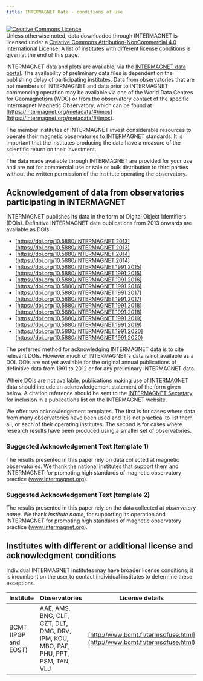 ```yaml
---
title: INTERMAGNET Data - conditions of use
---
```


<!-- This section copied from Creative Commons - please don't change -->
<a rel="license" href="http://creativecommons.org/licenses/by-nc/4.0/"><img alt="Creative Commons Licence" style="border-width:0" src="https://i.creativecommons.org/l/by-nc/4.0/88x31.png" /></a><br />Unless otherwise noted, data downloaded through INTERMAGNET is licensed under a <a rel="license" href="http://creativecommons.org/licenses/by-nc/4.0/">Creative Commons Attribution-NonCommercial 4.0 International License</a>. A list of institutes with different license conditions is given at the end of this page.

INTERMAGNET data and plots are available, via the [INTERMAGNET data portal](data_portal). The availability of preliminary data files is dependent on the publishing delay of participating institutes. Data from observatories that are not members of INTERMAGNET and data prior to INTERMAGNET commencing operation may be available via one of the World Data Centres for Geomagnetism (WDC) or from the observatory contact of the specific Intermagnet Magnetic Observatory, which can be found at [https://intermagnet.org/metadata/#/imos](https://intermagnet.org/metadata/#/imos).

The member institutes of INTERMAGNET invest considerable resources to operate their magnetic observatories to INTERMAGNET standards. It is important that the institutes producing the data have a measure of the scientific return on their investment.

The data made available through INTERMAGNET are provided for your use and are not for commercial use or sale or bulk distribution to third parties without the written permission of the institute operating the observatory.

## Acknowledgement of data from observatories participating in INTERMAGNET

INTERMAGNET publishes its data in the form of Digital Object Identifiers (DOIs). Definitive INTERMAGNET data publications from 2013 onwards are available as DOIs:

- [https://doi.org/10.5880/INTERMAGNET.2013](https://doi.org/10.5880/INTERMAGNET.2013)
- [https://doi.org/10.5880/INTERMAGNET.2014](https://doi.org/10.5880/INTERMAGNET.2014)
- [https://doi.org/10.5880/INTERMAGNET.1991.2015](https://doi.org/10.5880/INTERMAGNET.1991.2015)
- [https://doi.org/10.5880/INTERMAGNET.1991.2016](https://doi.org/10.5880/INTERMAGNET.1991.2016)
- [https://doi.org/10.5880/INTERMAGNET.1991.2017](https://doi.org/10.5880/INTERMAGNET.1991.2017)
- [https://doi.org/10.5880/INTERMAGNET.1991.2018](https://doi.org/10.5880/INTERMAGNET.1991.2018)
- [https://doi.org/10.5880/INTERMAGNET.1991.2019](https://doi.org/10.5880/INTERMAGNET.1991.2019)
- [https://doi.org/10.5880/INTERMAGNET.1991.2020](https://doi.org/10.5880/INTERMAGNET.1991.2020)

The preferred method for acknowledging INTERMAGNET data is to cite relevant DOIs. However much of INTERMAGNET's data is not available as a DOI. DOIs are not yet available for the original annual publications of definitive data from 1991 to 2012 or for any preliminary INTERMAGNET data.

Where DOIs are not available, publications making use of INTERMAGNET data should include an acknowledgement statement of the form given below. A citation reference should be sent to the [INTERMAGNET Secretary](mailto:secretary_intermagnet@gfz-potsdam.de) for inclusion in a publications list on the INTERMAGNET website.

We offer two acknowledgement templates. The first is for cases where data from many observatories have been used and it is not practical to list them all, or each of their operating institutes. The second is for cases where research results have been produced using a smaller set of observatories.

### Suggested Acknowledgement Text (template 1)

The results presented in this paper rely on data collected at magnetic observatories. We thank the national institutes that support them and INTERMAGNET for promoting high standards of magnetic observatory practice (www.intermagnet.org).

### Suggested Acknowledgement Text (template 2)

The results presented in this paper rely on the data collected at *observatory name*. We thank *institute name*, for supporting its operation and INTERMAGNET for promoting high standards of magnetic observatory practice (www.intermagnet.org).

## Institutes with different or additional license and acknowledgment conditions

Individual INTERMAGNET institutes may have broader license conditions; it is incumbent on the user to contact individual institutes to determine these exceptions.

| Institute | Observatories | License details |
|-----------|---------------|-----------------|
| BCMT (IPGP and EOST) | AAE, AMS, BNG, CLF, CZT, DLT, DMC, DRV, IPM, KOU, MBO, PAF, PHU, PPT, PSM, TAN, VLJ | [http://www.bcmt.fr/termsofuse.html](http://www.bcmt.fr/termsofuse.html) |

